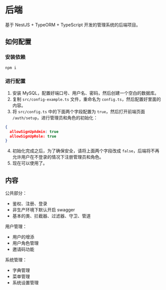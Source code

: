 # 后端

基于 NestJS + TypeORM + TypeScript 开发的管理系统的后端项目。

## 如何配置

### 安装依赖

```bash
npm i
```

### 进行配置

1. 安装 MySQL，配置好端口号、用户名、密码，然后创建一个空白的数据库。
2. 复制 `src/config-example.ts` 文件，重命名为 `config.ts`，然后配置好里面的内容。
3. 将 `src/config.ts` 中的下面两个字段配置为 `true`，然后打开前端页面 `/auth/setup`，进行管理员和角色的初始化：

```json
{
  allowSignUpAdmin: true
  allowSignUpRole: true
}
```
4. 初始化完成之后，为了确保安全，请将上面两个字段改成 `false`，后端将不再允许用户在不登录的情况下注册管理员和角色。
5. 现在可以使用了。

## 内容

公共部分：

- 鉴权、注册、登录
- 非生产环境下默认开启 swagger
- 基本的类、拦截器、过滤器、守卫、管道

用户管理：

- 用户的增添
- 用户角色管理
- 邀请码功能

系统管理：

- 字典管理
- 菜单管理
- 系统设置管理
